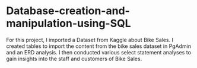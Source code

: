 # Database-creation-and-manipulation-using-SQL
For this project, I imported a Dataset from Kaggle about Bike Sales. I created tables to import the content from the bike sales dataset in PgAdmin and an ERD analysis. I then conducted various select statement analyses to gain insights into the staff and customers of Bike Sales.
